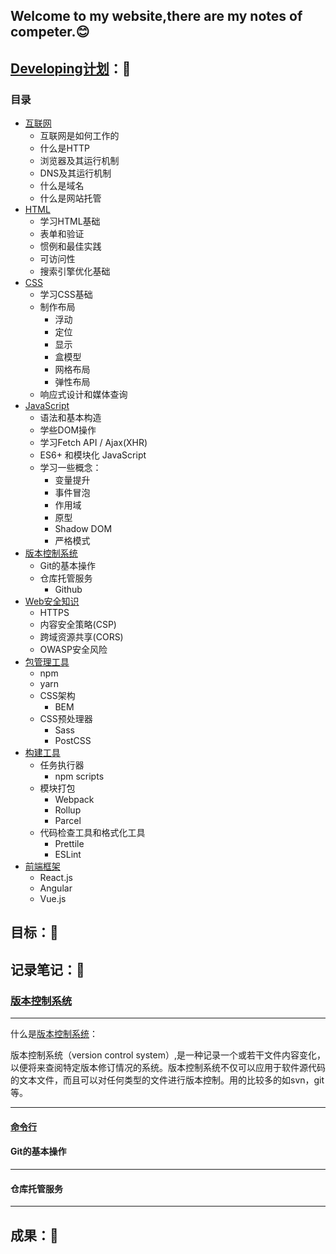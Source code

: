 ## Welcome to my website,there are my notes of competer.:blush:
## [Developing计划](https://github.com/kamranahmedse/developer-roadmap/tree/master/translations/chinese)：:triangular_flag_on_post:
### <a name="index"/>目录
* [互联网](#Internet)
    * 互联网是如何工作的  
    * 什么是HTTP  
    * 浏览器及其运行机制  
    * DNS及其运行机制  
    * 什么是域名  
    * 什么是网站托管  
* [HTML](./HTML&CSS/README.md)  
    * 学习HTML基础  
    * 表单和验证  
    * 惯例和最佳实践  
    * 可访问性  
    * 搜索引擎优化基础  
* [CSS](./HTML&CSS/README.md)  
    * 学习CSS基础  
    * 制作布局  
        * 浮动  
        * 定位  
        * 显示  
        * 盒模型  
        * 网格布局  
        * 弹性布局  
    * 响应式设计和媒体查询  
* [JavaScript](#JavaScript)  
    * 语法和基本构造  
    * 学些DOM操作  
    * 学习Fetch API / Ajax(XHR)  
    * ES6+ 和模块化 JavaScript  
    * 学习一些概念：
        * 变量提升  
        * 事件冒泡  
        * 作用域  
        * 原型  
        * Shadow DOM
        * 严格模式  
* [版本控制系统](#version)  
    * Git的基本操作  
    * 仓库托管服务  
        * Github  
* [Web安全知识](#Web)
    * HTTPS   
    * 内容安全策略(CSP)  
    * 跨域资源共享(CORS) 
    * OWASP安全风险  
* [包管理工具](#bao)  
    - npm  
    - yarn  
    * CSS架构  
        * BEM   
    * CSS预处理器  
        * Sass  
        * PostCSS  
* [构建工具](#tool)  
    - 任务执行器  
        + npm scripts  
    - 模块打包  
        + Webpack
        + Rollup
        + Parcel  
    - 代码检查工具和格式化工具  
        + Prettile
        + ESLint
* [前端框架](#fend)
    * React.js
    * Angular
    * Vue.js 
## 目标：:triangular_flag_on_post:

## 记录笔记：:triangular_flag_on_post:
### <a name="version">[版本控制系统](https://www.git-tower.com/learn/git/ebook/cn/command-line/basics/what-is-version-control/)
***
什么是[版本控制系统](https://zh.wikipedia.org/wiki/%E7%89%88%E6%9C%AC%E6%8E%A7%E5%88%B6)：  
  
版本控制系统（version control system）,是一种记录一个或若干文件内容变化，以便将来查阅特定版本修订情况的系统。版本控制系统不仅可以应用于软件源代码的文本文件，而且可以对任何类型的文件进行版本控制。用的比较多的如svn，git等。
***
#### [命令行](./Internet/Sample/命令行操作.md)
#### Git的基本操作
***
#### 仓库托管服务    
***
## 成果：:triangular_flag_on_post:
